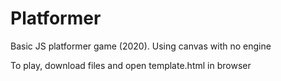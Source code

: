 # Platformer
Basic JS platformer game (2020). Using canvas with no engine

To play, download files and open template.html in browser
